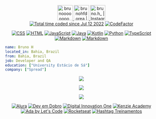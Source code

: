 <p align="center">
<br/>
<a href="https://twitter.com/brunoooooooo_">
  <img alt="brunoooooooo_ | Twitter" width="50px" src="https://user-images.githubusercontent.com/43545812/144034996-602b144a-16e1-41cc-99e7-c6040b20dcaf.png"/>
</a>
<a href="https://www.linkedin.com/in/brunohfdorea">
  <img alt="brunohfdorea | LinkdeIN" width="50px" src="https://user-images.githubusercontent.com/43545812/144035037-0f415fc7-9f96-4517-a370-ccc6e78a714b.png" />
</a>
<a href="https://www.instagram.com/bruno.h_">
  <img alt="bruno.h_ |  Instagram" width="50px" src="https://user-images.githubusercontent.com/43545812/144035088-0dfb165f-8fe0-4d13-896c-876c29d2b128.png" />
</a>
</br>
<a href="https://wakatime.com/@68660678-6b86-4b78-98df-f5f41a37e1bc"><img src="https://wakatime.com/badge/user/68660678-6b86-4b78-98df-f5f41a37e1bc.svg" alt="Total time coded since Jul 12 2022" /></a>
<a href="https://www.codefactor.io/repository/github/brunodorea/brunodorea"><img src="https://www.codefactor.io/repository/github/brunodorea/brunodorea/badge" alt="CodeFactor" /></a>
</p>

<p align="center">
<a href="https://github.com/orgs/BH-Tec/repositories?language=css"><img src="https://img.shields.io/badge/CSS-239120?&style=for-the-badge&logo=css3&logoColor=white" alt="CSS"/></a>
<a href="https://github.com/orgs/BH-Tec/repositories?language=html"><img src="https://img.shields.io/badge/HTML5-E34F26?style=for-the-badge&logo=html5&logoColor=white" alt="HTML"/></a>
<a href="https://github.com/orgs/BH-Tec/repositories?language=javascript"><img src="https://img.shields.io/badge/JavaScript-F7DF1E?style=for-the-badge&logo=javascript&logoColor=black" alt="JavaScript"/></a>
<a href="https://github.com/orgs/BH-Tec/repositories?language=java"><img src="https://img.shields.io/badge/java-%23ED8B00.svg?style=for-the-badge&logo=java&logoColor=white" alt="Java"/></a>
<a href="https://github.com/orgs/BH-Tec/repositories?language=kotlin"><img src="https://img.shields.io/badge/kotlin-%237F52FF.svg?style=for-the-badge&logo=kotlin&logoColor=white" alt="Kotlin"/></a>
<a href="https://github.com/orgs/BH-Tec/repositories?q=python"><img src="https://img.shields.io/badge/python-3670A0?style=for-the-badge&logo=python&logoColor=ffdd54" alt="Python"/></a>
<a href="https://github.com/orgs/BH-Tec/repositories?&language=typescript"><img src="https://img.shields.io/badge/typescript-%23007ACC.svg?style=for-the-badge&logo=typescript&logoColor=white" alt="TypeScript"/></a>
<a href="https://github.com/orgs/BH-Tec/repositories?q=markdown"><img src="https://img.shields.io/badge/markdown-%23000000.svg?style=for-the-badge&logo=markdown&logoColor=white" alt="Markdown"/></a>
<a href="https://github.com/orgs/BH-Tec/repositories?q=powerbi"><img src="https://img.shields.io/badge/power_bi-F2C811?style=for-the-badge&logo=powerbi&logoColor=black" alt="Markdown"/></a>
</p>

```yaml
name: Bruno H
located_in: Bahia, Brazil
from: Bahia, Brazil
job: Developer and QA
education: ["University Estácio de Sá"]
company: ["Spread"]
```

<p align="center">
  <img alig src="https://github-profile-trophy.vercel.app/?username=brunodorea&column=6&rank=SSS,SS,S,AAA,AA,A,B,C&theme=flat&margin-w=15"/>
</p>

<p align="center">
  <img alig src="https://github-readme-activity-graph.cyclic.app/graph?username=brunodorea&theme=github-light&hide_border=true"/>
</p>

<p align="center">
  <img alig src="https://github.com/BrunoDorea/BrunoDorea/blob/output/github-contribution-grid-snake.gif"/>
</p>

<p align="center">
<a href="https://github.com/orgs/BH-Tec/repositories?q=alura"><img src="https://img.shields.io/badge/alura-navy.svg?style=for-the-badge&logo=alura" alt="Alura"/></a>
<a href="https://github.com/orgs/BH-Tec/repositories?q=devemdobro"><img src="https://img.shields.io/badge/devemdobro-darkcyan.svg?style=for-the-badge&logo=devemdobro" alt="Dev em Dobro"/></a>
<a href="https://github.com/orgs/BH-Tec/repositories?q=dio"><img src="https://img.shields.io/badge/dio-blueviolet.svg?style=for-the-badge&logo=dio" alt="Digital Innovation One"/></a>
<a href="https://github.com/orgs/BH-Tec/repositories?q=kenzie-academy"><img src="https://img.shields.io/badge/kenzie-darkblue.svg?style=for-the-badge&logo=kenzie" alt="Kenzie Academy"/></a>
<a href="https://github.com/orgs/BH-Tec/repositories?q=lets-code"><img src="https://img.shields.io/badge/let's code-F5B324.svg?style=for-the-badge&logo=letscode" alt="Ada by Let's Code"/></a>
<a href="https://github.com/orgs/BH-Tec/repositories?q=rocketseat"><img src="https://img.shields.io/badge/rocketseat-black.svg?style=for-the-badge&logo=rocketseat" alt="Rocketseat"/></a>
<a href="https://github.com/orgs/BH-Tec/repositories?q=hashtag-treinamentos"><img src="https://img.shields.io/badge/hashtag-red.svg?style=for-the-badge&logo=rocketseat" alt="Hashtag Treinamentos"/></a>
</p>
